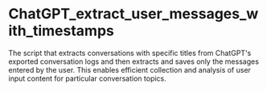 # ChatGPT_extract_user_messages_with_timestamps
The script that extracts conversations with specific titles from ChatGPT's exported conversation logs and then extracts and saves only the messages entered by the user. This enables efficient collection and analysis of user input content for particular conversation topics.
